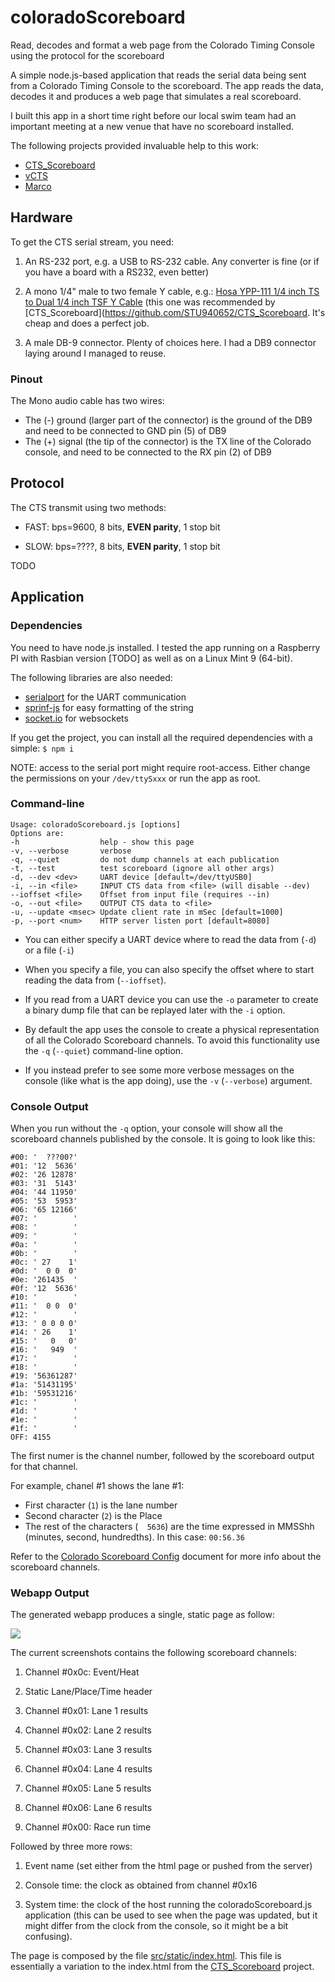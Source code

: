 # coloradoScoreboard
Read, decodes and format a web page from the Colorado Timing Console using the protocol
for the scoreboard

A simple node.js-based application that reads the serial data being sent from a Colorado Timing Console to the scoreboard. 
The app reads the data, decodes it and produces a web page that simulates a real scoreboard.

I built this app in a short time right before our local swim team had an important meeting at a new venue that have no scoreboard installed.

The following projects provided invaluable help to this work:

- [CTS_Scoreboard](https://github.com/STU940652/CTS_Scoreboard)
- [vCTS](https://github.com/hwbrill/vsCTS)
- [Marco](https://marcoscorner.walther-family.org/2015/07/colorado-timing-console-scoreboard-protocol/)



## Hardware
To get the CTS serial stream, you need:

1) An RS-232 port, e.g. a USB to RS-232 cable. Any converter is fine (or if you have a board with a RS232, even better)

2) A mono 1/4" male to two female Y cable, e.g.:
   [Hosa YPP-111 1/4 inch TS to Dual 1/4 inch TSF Y Cable](https://www.amazon.com/dp/B000068O53?ref=yo_pop_ma_swf)
   (this one was recommended by [CTS_Scoreboard](https://github.com/STU940652/CTS_Scoreboard. It's cheap and does a perfect job.

3) A male DB-9 connector. Plenty of choices here. I had a DB9 connector laying around I managed to reuse.

   
### Pinout
The Mono audio cable has two wires:
- The (-) ground (larger part of the connector) is the ground of the DB9 and need to be connected to GND pin (5) of DB9
- The (+) signal (the tip of the connector) is the TX line of the Colorado console, and need to be connected to the RX pin (2) of DB9


## Protocol
The CTS transmit using two methods:

- FAST: bps=9600, 8 bits, **EVEN parity**, 1 stop bit

- SLOW: bps=????, 8 bits, **EVEN parity**, 1 stop bit

TODO




## Application

### Dependencies
You need to have node.js installed. I tested the app running on a Raspberry PI
with Rasbian version [TODO] as well as on a Linux Mint 9 (64-bit).

The following libraries are also needed:

- [serialport](https://www.npmjs.com/package/serialport) for the UART communication
- [sprinf-js](https://www.npmjs.com/package/sprintf-js) for easy formatting of the string
- [socket.io](https://www.npmjs.com/package/socket.io) for websockets

If you get the project, you can install all the required dependencies with a simple:
`$ npm i`

NOTE: access to the serial port might require root-access. Either change the permissions
on your `/dev/ttySxxx` or run the app as root.

### Command-line
```
Usage: coloradoScoreboard.js [options]
Options are:
-h                  help - show this page
-v, --verbose       verbose
-q, --quiet         do not dump channels at each publication
-t, --test          test scoreboard (ignore all other args)
-d, --dev <dev>     UART device [default=/dev/ttyUSB0]
-i, --in <file>     INPUT CTS data from <file> (will disable --dev)
--ioffset <file>    Offset from input file (requires --in)
-o, --out <file>    OUTPUT CTS data to <file>
-u, --update <msec> Update client rate in mSec [default=1000]
-p, --port <num>    HTTP server listen port [default=8080]
```

- You can either specify a UART device where to read the data from (`-d`) or a file (`-i`)

- When you specify a file, you can also specify the offset where to start reading the data from (`--ioffset`).

- If you read from a UART device you can use the `-o` parameter to create a binary dump file that can be replayed
later with the `-i` option.

- By default the app uses the console to create a physical representation of all the Colorado Scoreboard channels.
To avoid this functionality use the `-q` (`--quiet`) command-line option.

- If you instead prefer to see some more verbose messages on the console (like what is the app doing),
  use the `-v` (`--verbose`) argument.


### Console Output
When you run without the `-q` option, your console will show all the scoreboard channels published by the console.
It is going to look like this:

```
#00: '  ???00?'
#01: '12  5636'
#02: '26 12878'
#03: '31  5143'
#04: '44 11950'
#05: '53  5953'
#06: '65 12166'
#07: '        '
#08: '        '
#09: '        '
#0a: '        '
#0b: '        '
#0c: ' 27    1'
#0d: '  0 0  0'
#0e: '261435  '
#0f: '12  5636'
#10: '        '
#11: '  0 0  0'
#12: '        '
#13: ' 0 0 0 0'
#14: ' 26    1'
#15: '   0   0'
#16: '   949  '
#17: '        '
#18: '        '
#19: '56361287'
#1a: '51431195'
#1b: '59531216'
#1c: '        '
#1d: '        '
#1e: '        '
#1f: '        '
OFF: 4155
```
The first numer is the channel number, followed by the scoreboard output for that channel.

For example, chanel #1 shows the lane #1:

- First character (`1`) is the lane number
- Second character (`2`) is the Place
- The rest of the characters (`  5636`) are the time expressed in MMSShh (minutes, second, hundredths). In this case: `00:56.36`

Refer to the [Colorado Scoreboard Config](https://drive.google.com/file/d/0BzTyI86tWFG5TWFhZEZlM3dpRXM/view) 
document for more info about the scoreboard channels.


### Webapp Output
The generated webapp produces a single, static page as follow:

![](https://github.com/fabriziobertocci/coloradoScoreboard/raw/master/docs/webScreenshot.png)

The current screenshots contains the following scoreboard channels:

1. Channel #0x0c: Event/Heat

2. Static Lane/Place/Time header

3. Channel #0x01: Lane 1 results

4. Channel #0x02: Lane 2 results

5. Channel #0x03: Lane 3 results

6. Channel #0x04: Lane 4 results

7. Channel #0x05: Lane 5 results

8. Channel #0x06: Lane 6 results

9. Channel #0x00: Race run time

Followed by three more rows:

1. Event name (set either from the html page or pushed from the server)

2. Console time: the clock as obtained from channel #0x16

3. System time: the clock of the host running the coloradoScoreboard.js application 
   (this can be used to see when the page was updated, but it might differ from
   the clock from the console, so it might be a bit confusing).

The page is composed by the file [src/static/index.html](https://github.com/fabriziobertocci/coloradoScoreboard/blob/master/src/static/index.html).
This file is essentially a variation to the index.html from the [CTS_Scoreboard](https://github.com/STU940652/CTS_Scoreboard)
project.



